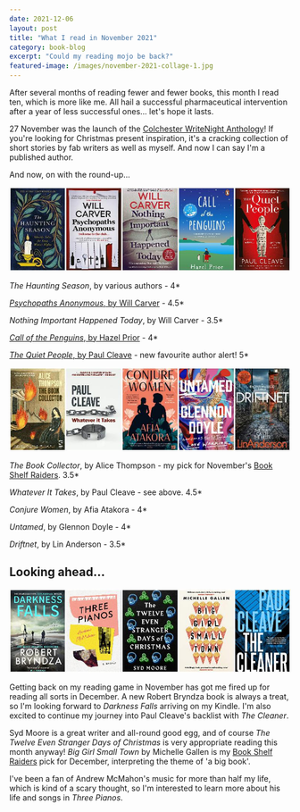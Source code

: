 ```yaml
---
date: 2021-12-06
layout: post
title: "What I read in November 2021"
category: book-blog
excerpt: "Could my reading mojo be back?"
featured-image: /images/november-2021-collage-1.jpg
---
```


After several months of reading fewer and fewer books, this month I read ten, which is more like me. All hail a successful pharmaceutical intervention after a year of less successful ones... let's hope it lasts.

27 November was the launch of the [Colchester WriteNight Anthology](https://www.amazon.co.uk/Colchester-WriteNight-Short-Prose-Collection-ebook/dp/B09KZR3QRZ/ref=sr_1_1?keywords=colchester+writenight&qid=1638747383&sr=8-1)! If you're looking for Christmas present inspiration, it's a cracking collection of short stories by fab writers as well as myself. And now I can say I'm a published author.

And now, on with the round-up...

![The Haunting Season, Psychopaths Anonymous, Nothing Important Happened Today, Call of the Penguins, The Quiet People](/images/november-2021-collage-1.jpg)

<cite>The Haunting Season</cite>, by various authors - 4*

[<cite>Psychopaths Anonymous</cite>, by Will Carver](/blog-tour-psychopaths-anonymous/) - 4.5*

<cite>Nothing Important Happened Today</cite>, by Will Carver - 3.5*

[<cite>Call of the Penguins</cite>, by Hazel Prior](/blog-tour-call-of-the-penguins/) - 4*

[<cite>The Quiet People</cite>, by Paul Cleave](/blog-tour-the-quiet-people/) - new favourite author alert! 5*

![The Book Collector, Whatever It Takes, Conjure Women, Untamed, Driftnet](/images/november-2021-collage-2.jpg)

<cite>The Book Collector</cite>, by Alice Thompson - my pick for November's [Book Shelf Raiders](https://www.instagram.com/bookshelfraiders/). 3.5*

<cite>Whatever It Takes</cite>, by Paul Cleave - see above. 4.5*

<cite>Conjure Women</cite>, by Afia Atakora - 4*

<cite>Untamed</cite>, by Glennon Doyle - 4*

<cite>Driftnet</cite>, by Lin Anderson - 3.5*

## Looking ahead...

![Darkness Falls, Three Pianos, The Twelve Even Stranger Days of Christmas, Big Girl Small Town, The Cleaner](/images/november-2021-collage-3.jpg)

Getting back on my reading game in November has got me fired up for reading all sorts in December. A new Robert Bryndza book is always a treat, so I'm looking forward to <cite>Darkness Falls</cite> arriving on my Kindle. I'm also excited to continue my journey into Paul Cleave's backlist with <cite>The Cleaner</cite>.

Syd Moore is a great writer and all-round good egg, and of course <cite>The Twelve Even Stranger Days of Christmas</cite> is very appropriate reading this month anyway! <cite>Big Girl Small Town</cite> by Michelle Gallen is my [Book Shelf Raiders](https://www.instagram.com/bookshelfraiders/) pick for December, interpreting the theme of 'a big book'.

I've been a fan of Andrew McMahon's music for more than half my life, which is kind of a scary thought, so I'm interested to learn more about his life and songs in <cite>Three Pianos</cite>.
